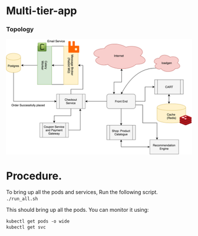 # Multi-tier-app
### Topology
![Topology](./myshop/images/flow.png)

# Procedure.
 To bring up all the pods and services, Run the following script. <br />
 `./run_all.sh`

 This should bring up all the pods. You can monitor it using: <br />
 ```
kubectl get pods -o wide
kubectl get svc
```

 
